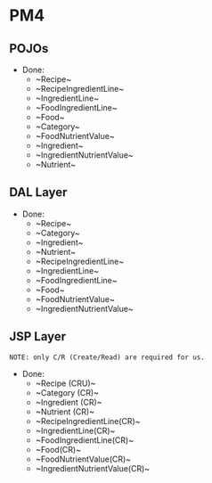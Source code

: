 # PM4


## POJOs

- Done:
    - ~Recipe~
    - ~RecipeIngredientLine~
    - ~IngredientLine~
    - ~FoodIngredientLine~
    - ~Food~
    - ~Category~
    - ~FoodNutrientValue~
    - ~Ingredient~
    - ~IngredientNutrientValue~
    - ~Nutrient~


## DAL Layer

- Done:
    - ~Recipe~
    - ~Category~
    - ~Ingredient~
    - ~Nutrient~
    - ~RecipeIngredientLine~
    - ~IngredientLine~
    - ~FoodIngredientLine~
    - ~Food~
    - ~FoodNutrientValue~
    - ~IngredientNutrientValue~
    
## JSP Layer
`NOTE: only C/R (Create/Read) are required for us.`


- Done:
    - ~Recipe (CRU)~
    - ~Category (CR)~
    - ~Ingredient (CR)~
    - ~Nutrient (CR)~
    - ~RecipeIngredientLine(CR)~
    - ~IngredientLine(CR)~
    - ~FoodIngredientLine(CR)~
    - ~Food(CR)~
    - ~FoodNutrientValue(CR)~
    - ~IngredientNutrientValue(CR)~
